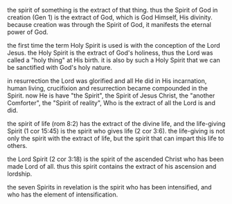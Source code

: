 the spirit of something is the extract of that
thing. thus the Spirit of God in creation (Gen 1)
is the extract of God, which is God Himself, His
divinity. because creation was through the Spirit
of God, it manifests the eternal power of God.

the first time the term Holy Spirit is used is with the conception of the Lord Jesus. the Holy Spirit is the extract of God's holiness, thus the Lord was called a "holy thing" at His birth. it is also by such a Holy Spirit that we can be sanctified with God's holy nature.

in resurrection the Lord was glorified and all He did in His incarnation, human living, crucifixion and resurrection became compounded in the Spirit. now He is have "the Spirit", the Spirit of Jesus Christ, the "another Comforter", the "Spirit of reality", Who is the extract of all the Lord is and did.

the spirit of life (rom 8:2) has the extract of the divine life, and the life-giving Spirit (1 cor 15:45) is the spirit who gives life (2 cor 3:6). the life-giving is not only the spirit with the extract of life, but the spirit that can impart this life to others.

the Lord Spirit (2 cor 3:18) is the spirit of the ascended Christ who has been made Lord of all. thus this spirit contains the extract of his ascension and lordship.

the seven Spirits in revelation is the spirit who has been intensified, and who has the element of intensification.

